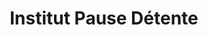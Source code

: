 ---
title: "Institut Pause Détente"
url: /estrees-saint-denis/institut-pause-detente/
shop: beauté
---